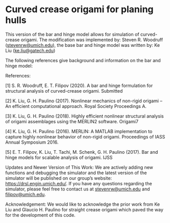 # Curved crease origami for planing hulls

This version of the bar and hinge model allows for simulation of curved-crease origami. 
The modification was implemented by: Steven R. Woodruff (stevenrw@umich.edu), the base bar and hinge model was written by: Ke Liu (ke.liu@gatech.edu)   

The following references give background and information on the bar and hinge model:

References:

[1] S. R. Woodruff, E. T. Filipov (2020). A bar and hinge formulation for structural analysis of curved-crease origami. Submitted

[2] K. Liu, G. H. Paulino (2017). Nonlinear mechanics of non-rigid origami – An efficient computational approach. Royal Society Proceedings A.

[3] K. Liu, G. H. Paulino (2018). Highly efficient nonlinear structural analysis of origami assemblages using the MERLIN2 software. Origami7

[4] K. Liu, G. H. Paulino (2016). MERLIN: A MATLAB implementation to capture highly nonlinear behavior of non-rigid origami. Proceedings of IASS Annual Symposium 2016. 

[5] E. T. Filipov, K. Liu, T. Tachi, M. Schenk, G. H. Paulino (2017). Bar and hinge models for scalable analysis of origami.  IJSS

Updates and Newer Version of This Work:
We are actively adding new functions and debugging the simulator and the latest version of the simulator will be published on our group’s website: https://drsl.engin.umich.edu/. If you have any questions regarding the simulator, please feel free to contact us at stevenrw@umich.edu and filipov@umich.edu. 

Acknowledgement: 
We would like to acknowledge the prior work from Ke Liu and Glaucio H. Paulino for straight crease origami which paved the way for the development of this code.
